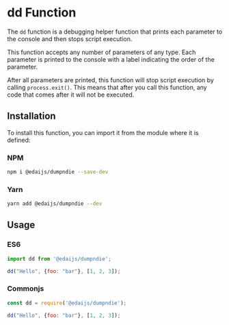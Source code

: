 # dd Function

The `dd` function is a debugging helper function that prints each parameter to the console and then stops script execution.

This function accepts any number of parameters of any type. Each parameter is printed to the console with a label indicating the order of the parameter.

After all parameters are printed, this function will stop script execution by calling `process.exit()`. This means that after you call this function, any code that comes after it will not be executed.

## Installation

To install this function, you can import it from the module where it is defined:

### NPM
```bash
npm i @edaijs/dumpndie --save-dev 
```

### Yarn
```bash
yarn add @edaijs/dumpndie --dev
```

## Usage

### ES6
```javascript copy
import dd from '@edaijs/dumpndie';

dd("Hello", {foo: "bar"}, [1, 2, 3]);

```

### Commonjs
```javascript copy
const dd = require('@edaijs/dumpndie');

dd("Hello", {foo: "bar"}, [1, 2, 3]);

```